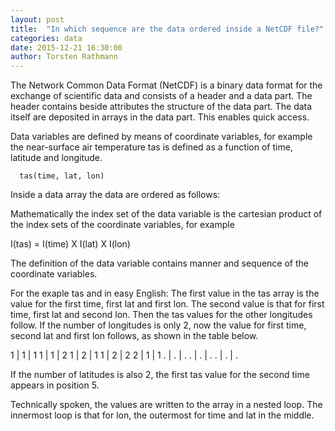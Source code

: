 ```yaml
---
layout: post
title:  "In which sequence are the data ordered inside a NetCDF file?"
categories: data
date: 2015-12-21 16:30:00
author: Torsten Rathmann
---
```


The Network Common Data Format (NetCDF) is a binary data format for the exchange of scientific data and consists of a header and a data part. The header contains beside attributes the structure of the data part. The data itself are deposited in arrays in the data part. This enables quick access.

Data variables are defined by means of coordinate variables, for example the near-surface air temperature tas is defined as a function of time, latitude and longitude.

      tas(time, lat, lon)

Inside a data array the data are ordered as follows:

Mathematically the index set of the data variable is the cartesian product of the index sets of the coordinate variables, for example

I(tas) = I(time) X I(lat) X I(lon)

The definition of the data variable contains manner and sequence of the coordinate variables.

For the exaple tas and in easy English: The first value in the tas array is the value for the first time, first lat and first lon. The second value is that for first time, first lat and second lon. Then the tas values for the other longitudes follow. If the number of longitudes is only 2, now the value for first time, second lat and first lon follows, as shown in the table below.

1 | 1 | 1
1 | 1 | 2
1 | 2 | 1
1 | 2 | 2
2 | 1 | 1
. | . | .
. | . | .
. | . | .

If the number of latitudes is also 2, the first tas value for the second time appears in position 5.

Technically spoken, the values are written to the array in a nested loop. The innermost loop is that for lon, the outermost for time and lat in the middle.
